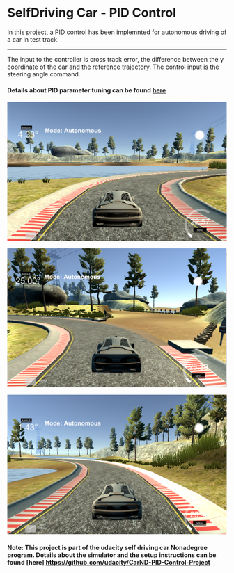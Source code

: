 
# **SelfDriving Car - PID Control**

In this project, a PID control has been implemnted for autonomous driving of a car in test track.

[//]: # (Image References)

[image1]: ./pid_perform2.png "mpc car1"
[image2]: ./pid_perform3.png "mpc car2"
[image3]: ./pid_perform4.png "mpc car3"

---

The input to the controller is cross track error, the difference between the y coordinate of the car and the reference trajectory. The control input is the steering angle command.


#### Details about PID parameter tuning can be found [here](https://github.com/tamoghna21/SelfDriving-PID-Control/edit/master/writeup.md)

![alt text][image1]



![alt text][image2]



![alt text][image3]





#### Note: This project is part of the udacity self driving car Nonadegree program. Details about the simulator and the setup instructions can be found [here] https://github.com/udacity/CarND-PID-Control-Project

